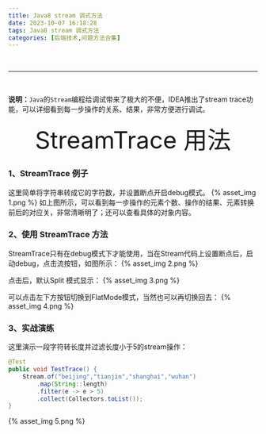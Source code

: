```yaml
---
title: Java8 stream 调式方法
date: 2023-10-07 16:18:28
tags: Java8 stream 调式方法
categories: [后端技术,问题方法合集]
---
```


<br/>

---

<br/>

**说明：**`Java`的`Stream`编程给调试带来了极大的不便，IDEA推出了stream trace功能，可以详细看到每一步操作的关系、结果，非常方便进行调试。  

<div align="center">
	<font size="50">StreamTrace 用法</font>
</div>

### 1、StreamTrace 例子  
这里简单将字符串转成它的字符数，并设置断点开启debug模式。
{% asset_img 1.png %}
如上图所示，可以看到每一步操作的元素个数、操作的结果、元素转换前后的对应关，非常清晰明了；还可以查看具体的对象内容。  

### 2、使用 StreamTrace 方法
StreamTrace只有在debug模式下才能使用，当在Stream代码上设置断点后，启动debug，点击流按钮，如图所示：
{% asset_img 2.png %} 
<br/>

点击后，默认Split 模式显示：
{% asset_img 3.png %} 
<br/>

可以点击左下方按钮切换到FlatMode模式，当然也可以再切换回去：
{% asset_img 4.png %}

### 3、实战演练
这里演示一段字符转长度并过滤长度小于5的stream操作：  
``` java
@Test    
public void TestTrace() {
    Stream.of("beijing","tianjin","shanghai","wuhan")                
        .map(String::length)               
        .filter(e -> e > 5)               
        .collect(Collectors.toList()); 
}
```
{% asset_img 5.png %}
